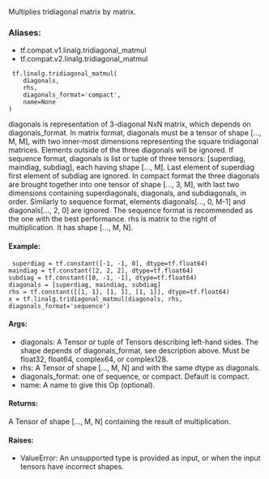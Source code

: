 Multiplies tridiagonal matrix by matrix.
### Aliases:
- tf.compat.v1.linalg.tridiagonal_matmul
- tf.compat.v2.linalg.tridiagonal_matmul

```
 tf.linalg.tridiagonal_matmul(
    diagonals,
    rhs,
    diagonals_format='compact',
    name=None
)
```
diagonals is representation of 3-diagonal NxN matrix, which depends on diagonals_format.
In matrix format, diagonals must be a tensor of shape [..., M, M], with two inner-most dimensions representing the square tridiagonal matrices. Elements outside of the three diagonals will be ignored.
If sequence format, diagonals is list or tuple of three tensors: [superdiag, maindiag, subdiag], each having shape [..., M]. Last element of superdiag first element of subdiag are ignored.
In compact format the three diagonals are brought together into one tensor of shape [..., 3, M], with last two dimensions containing superdiagonals, diagonals, and subdiagonals, in order. Similarly to sequence format, elements diagonals[..., 0, M-1] and diagonals[..., 2, 0] are ignored.
The sequence format is recommended as the one with the best performance.
rhs is matrix to the right of multiplication. It has shape [..., M, N].
#### Example:

```
 superdiag = tf.constant([-1, -1, 0], dtype=tf.float64)
maindiag = tf.constant([2, 2, 2], dtype=tf.float64)
subdiag = tf.constant([0, -1, -1], dtype=tf.float64)
diagonals = [superdiag, maindiag, subdiag]
rhs = tf.constant([[1, 1], [1, 1], [1, 1]], dtype=tf.float64)
x = tf.linalg.tridiagonal_matmul(diagonals, rhs, diagonals_format='sequence')
```
#### Args:
- diagonals: A Tensor or tuple of Tensors describing left-hand sides. The shape depends of diagonals_format, see description above. Must be float32, float64, complex64, or complex128.
- rhs: A Tensor of shape [..., M, N] and with the same dtype as diagonals.
- diagonals_format: one of sequence, or compact. Default is compact.
- name: A name to give this Op (optional).
#### Returns:
A Tensor of shape [..., M, N] containing the result of multiplication.
#### Raises:
- ValueError: An unsupported type is provided as input, or when the input tensors have incorrect shapes.
